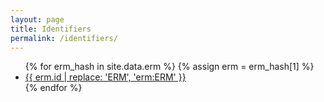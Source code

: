 ```yaml
---
layout: page
title: Identifiers
permalink: /identifiers/
---
```


<div class="tag-cloud">
<ul>
{% for erm_hash in site.data.erm %}
{% assign erm = erm_hash[1] %}
  <li>
    <a href="/erm-database/substance/{{ erm.id | replace: 'ERM', 'ERM/' }}">
      {{ erm.id  | replace: 'ERM', 'erm:ERM' }}
    </a>
  </li>
{% endfor %}
</ul>
</div>
